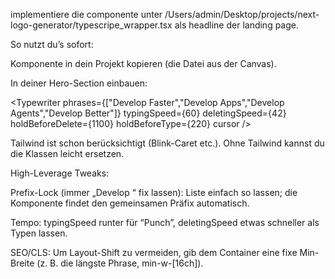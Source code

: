 implementiere die componente unter /Users/admin/Desktop/projects/next-logo-generator/typescripe_wrapper.tsx als headline der landing page.


So nutzt du’s sofort:

Komponente in dein Projekt kopieren (die Datei aus der Canvas).

In deiner Hero-Section einbauen:

<Typewriter
  phrases={["Develop Faster","Develop Apps","Develop Agents","Develop Better"]}
  typingSpeed={60}
  deletingSpeed={42}
  holdBeforeDelete={1100}
  holdBeforeType={220}
  cursor
/>


Tailwind ist schon berücksichtigt (Blink-Caret etc.). Ohne Tailwind kannst du die Klassen leicht ersetzen.

High-Leverage Tweaks:

Prefix-Lock (immer „Develop “ fix lassen): Liste einfach so lassen; die Komponente findet den gemeinsamen Präfix automatisch.

Tempo: typingSpeed runter für “Punch”, deletingSpeed etwas schneller als Typen lassen.

SEO/CLS: Um Layout-Shift zu vermeiden, gib dem Container eine fixe Min-Breite (z. B. die längste Phrase, min-w-[16ch]).